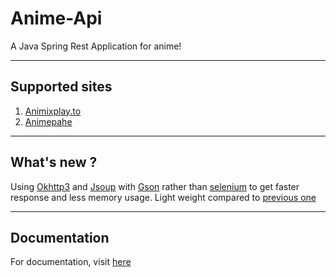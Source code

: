 # Anime-Api

A Java Spring Rest Application for anime!

<hr>

## Supported sites

1. [Animixplay.to](https://animixplay.to)
2. [Animepahe](https://animepahe.com)

<hr>

## What's new ?

Using [Okhttp3](https://square.github.io/okhttp/) and [Jsoup](https://jsoup.org/) with [Gson](https://github.com/google/gson)
rather than [selenium](https://www.selenium.dev/) to get faster response and less memory usage.
Light weight compared to [previous one](https://github.com/Salman-Git-Hub/anime-api/tree/main)

<hr>

## Documentation

For documentation, visit [here](https://documenter.getpostman.com/view/19991964/2s83zfS6W8#b16c341c-0946-4624-a48f-1ac006bdf5b5)
